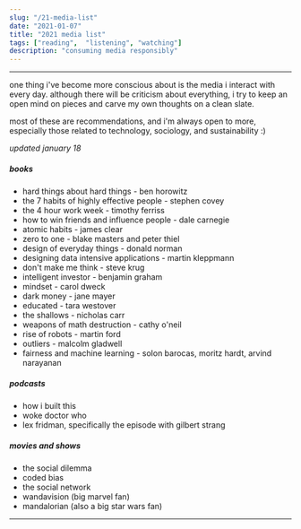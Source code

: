 ```yaml
---
slug: "/21-media-list"
date: "2021-01-07"
title: "2021 media list"
tags: ["reading",  "listening", "watching"]
description: "consuming media responsibly"
---
```

___
one thing i've become more conscious about is the media i interact with every day. although there will be criticism about everything, i try to keep an open mind on pieces and carve my own thoughts on a clean slate.

most of these are recommendations, and i'm always open to more, especially those related to technology, sociology, and sustainability :)

*updated january 18*

##### books
- hard things about hard things - ben horowitz
- the 7 habits of highly effective people - stephen covey
- the 4 hour work week - timothy ferriss
- how to win friends and influence people - dale carnegie
- atomic habits - james clear
- zero to one - blake masters and peter thiel
- design of everyday things - donald norman
- designing data intensive applications - martin kleppmann
- don't make me think - steve krug
- intelligent investor - benjamin graham
- mindset - carol dweck
- dark money - jane mayer
- educated - tara westover
- the shallows - nicholas carr
- weapons of math destruction - cathy o'neil
- rise of robots - martin ford
- outliers - malcolm gladwell
- fairness and machine learning - solon barocas, moritz hardt, arvind narayanan

##### podcasts
- how i built this
- woke doctor who
- lex fridman, specifically the episode with gilbert strang

##### movies and shows
- the social dilemma
- coded bias
- the social network
- wandavision (big marvel fan)
- mandalorian (also a big star wars fan)
___